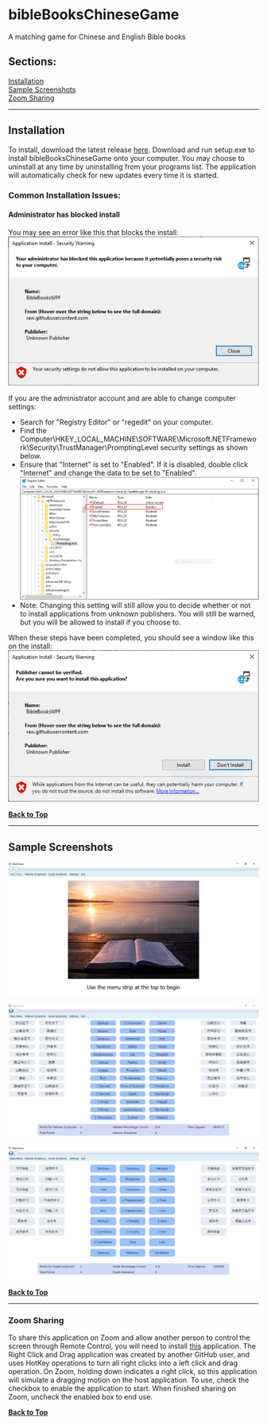 # bibleBooksChineseGame
A matching game for Chinese and English Bible books

## Sections:  
[Installation](#installation)  
[Sample Screenshots](#sample-screenshots)  
[Zoom Sharing](#zoom-sharing)  

***
## Installation

To install, download the latest release [here](https://github.com/kezizhou/bibleBooksChineseGame/releases).
Download and run setup.exe to install bibleBooksChineseGame onto your computer. You may choose to uninstall at any time by uninstalling from your programs list. The application will automatically check for new updates every time it is started.

### Common Installation Issues:

#### Administrator has blocked install
You may see an error like this that blocks the install:  
![Blocked Install Security Warning](documentation/blockedSecurityWarning.png)

If you are the administrator account and are able to change computer settings:  
* Search for "Registry Editor" or "regedit" on your computer.  
* Find the Computer\HKEY_LOCAL_MACHINE\SOFTWARE\Microsoft\.NETFramework\Security\TrustManager\PromptingLevel security settings as shown below.  
* Ensure that "Internet" is set to "Enabled". If it is disabled, double click "Internet" and change the data to be set to "Enabled".  
![Change the "Internet" security setting](documentation/changeSecuritySettings.png)  
* Note: Changing this setting will still allow you to decide whether or not to install applications from unknown publishers. You will still be warned, but you will be allowed to install if you choose to.  

When these steps have been completed, you should see a window like this on the install:  
![Correct Install Security Warning](documentation/correctSecurityWarning.png)

**[Back to Top](#bibleBooksChineseGame)**

***
## Sample Screenshots

![Main Menu](documentation/mainMenu.png)  

![Hebrew Scriptures Match Chinese to English](documentation/hebrewMatch.png)  

![Greek Scriptures Match Chinese to Englishs](documentation/greekMatch.png)  

**[Back to Top](#bibleBooksChineseGame)**

***
### Zoom Sharing
To share this application on Zoom and allow another person to control the screen through Remote Control, you will need to install [this](https://github.com/joshuatz/right-click-and-drag/releases/download/v0.1.0/right-click-and-drag.exe) application. The Right Click and Drag application was created by another GitHub user, and uses HotKey operations to turn all right clicks into a left click and drag operation. On Zoom, holding down indicates a right click, so this application will simulate a dragging motion on the host application. To use, check the checkbox to enable the application to start. When finished sharing on Zoom, uncheck the enabled box to end use.

**[Back to Top](#bibleBooksChineseGame)**